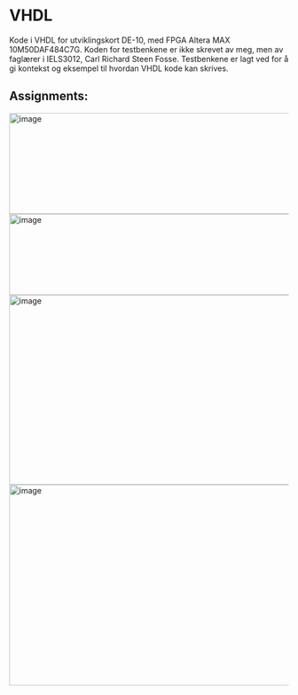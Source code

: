 # VHDL
Kode i VHDL for utviklingskort DE-10, med FPGA Altera MAX 10M50DAF484C7G. Koden for testbenkene er ikke skrevet av meg, men av faglærer i IELS3012, Carl Richard Steen Fosse. Testbenkene er lagt ved for å gi kontekst og eksempel til hvordan VHDL kode kan skrives.

## Assignments:

<img width="850" height="182" alt="image" src="https://github.com/user-attachments/assets/5f9e6c5e-9412-4a8c-8d7b-40a81155eab7" />

<img width="850" height="146" alt="image" src="https://github.com/user-attachments/assets/6a214aa3-ed96-4853-b91c-aeb9b50f43af" />

<img width="853" height="342" alt="image" src="https://github.com/user-attachments/assets/3d7adcc2-db83-4dbb-b8dd-d9f03aa6c3f5" />

<img width="863" height="362" alt="image" src="https://github.com/user-attachments/assets/b6f9a9dd-8633-4f84-a3e3-53154cd3e256" />
